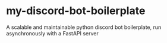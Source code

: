 # my-discord-bot-boilerplate
A scalable and maintainable python discord bot boilerplate, run asynchronously with a FastAPI server
